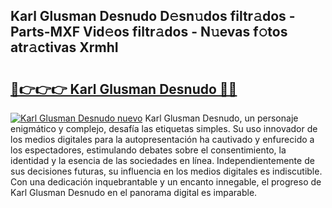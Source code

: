 ## Karl Glusman Desnudo D𝚎sn𝚞dos filtr𝚊dos - Parts-MXF Vid𝚎os filtr𝚊dos - N𝚞evas f𝚘tos atr𝚊ctivas XrmhI

# <h2><a href="http://mb49xpi.tromn.icu/?c=Karl+Glusman+Desnudo">🔗👉👉👉 Karl Glusman Desnudo 🔗🔗</a></h2>

[![Karl Glusman Desnudo nuevo](https://i.imgur.com/pEAQMta.gif)](http://mb49xpi.tromn.icu/?c=Karl+Glusman+Desnudo)
Karl Glusman Desnudo, un personaje enigmático y complejo, desafía las etiquetas simples. Su uso innovador de los medios digitales para la autopresentación ha cautivado y enfurecido a los espectadores, estimulando debates sobre el consentimiento, la identidad y la esencia de las sociedades en línea. Independientemente de sus decisiones futuras, su influencia en los medios digitales es indiscutible. Con una dedicación inquebrantable y un encanto innegable, el progreso de Karl Glusman Desnudo en el panorama digital es imparable.
